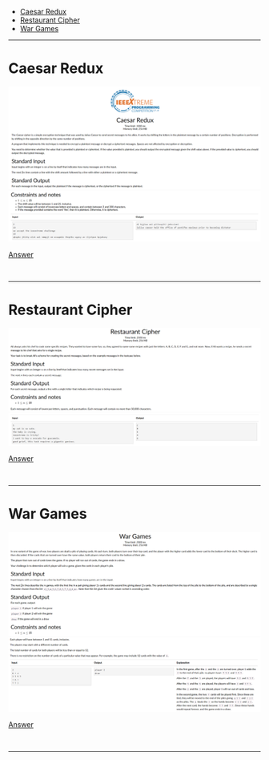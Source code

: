 - [Caesar Redux](#Caesar-Redux)
- [Restaurant Cipher](#Restaurant-Cipher)
- [War Games](#War-Games)

<hr>

# Caesar Redux

![Alt text](Images/Caesar%20Redux%201.png)
![Alt text](Images/Caesar%20Redux%202.png)

[Answer](Codes/caesarredux.py)

<br/><hr>

# Restaurant Cipher

![Alt text](Images/Restaurant%20Cipher%201.png)
![Alt text](Images/Restaurant%20Cipher%202.png)

[Answer](Codes/restaurantcipher.py)

<br/><hr>

# War Games

![Alt text](Images/War%20Games%201.png)
![Alt text](Images/War%20Games%202.png)

[Answer](Codes/wargames.py)

<br/><hr>